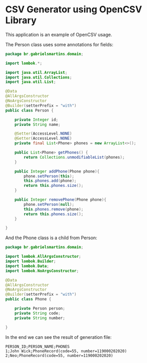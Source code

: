# CSV Generator using OpenCSV Library

This application is an example of OpenCSV usage.

The Person class uses some annotations for fields:

```java
package br.gabrielsmartins.domain;

import lombok.*;

import java.util.ArrayList;
import java.util.Collections;
import java.util.List;

@Data
@AllArgsConstructor
@NoArgsConstructor
@Builder(setterPrefix = "with")
public class Person {

    private Integer id;
    private String name;

    @Setter(AccessLevel.NONE)
    @Getter(AccessLevel.NONE)
    private final List<Phone> phones = new ArrayList<>();

    public List<Phone> getPhones() {
        return Collections.unmodifiableList(phones);
    }

    public Integer addPhone(Phone phone){
        phone.setPerson(this);
        this.phones.add(phone);
        return this.phones.size();
    }

    public Integer removePhone(Phone phone){
        phone.setPerson(null);
        this.phones.remove(phone);
        return this.phones.size();
    }

}
```

And the Phone class is a child from Person:

```java
package br.gabrielsmartins.domain;

import lombok.AllArgsConstructor;
import lombok.Builder;
import lombok.Data;
import lombok.NoArgsConstructor;

@Data
@AllArgsConstructor
@NoArgsConstructor
@Builder(setterPrefix = "with")
public class Phone {

    private Person person;
    private String code;
    private String number;

}
```

In the end we can see the result of generation file:

```
PERSON_ID;PERSON_NAME;PHONES
1;John Wick;PhoneRecord(code=55, number=119000202020)
2;Neo;PhoneRecord(code=55, number=119000202020)
```
